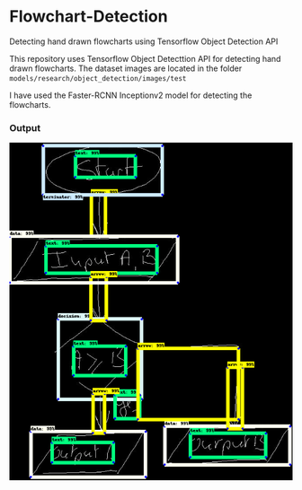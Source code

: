# Flowchart-Detection
Detecting hand drawn flowcharts using Tensorflow Object Detection API


This repository uses Tensorflow Object Detecttion API for detecting hand drawn flowcharts.
The dataset images are located in the folder `models/research/object_detection/images/test`


I have used the Faster-RCNN Inceptionv2 model for detecting the flowcharts.

### Output

![Output](flowchart.png?raw=true)
